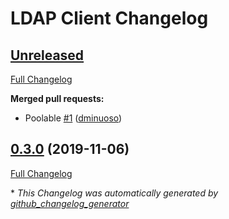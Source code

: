 # LDAP Client Changelog

## [Unreleased](https://github.com/alasconnect/ldap-client/tree/HEAD)

[Full Changelog](https://github.com/alasconnect/ldap-client/compare/0.3.0...HEAD)

**Merged pull requests:**

- Poolable  [\#1](https://github.com/alasconnect/ldap-client/pull/1) ([dminuoso](https://github.com/dminuoso))

## [0.3.0](https://github.com/alasconnect/ldap-client/tree/0.3.0) (2019-11-06)

[Full Changelog](https://github.com/alasconnect/ldap-client/compare/0.2.0...0.3.0)



\* *This Changelog was automatically generated by [github_changelog_generator](https://github.com/github-changelog-generator/github-changelog-generator)*
